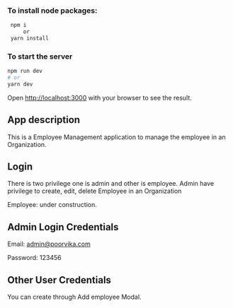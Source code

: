 ### To install node packages:

```bash
 npm i
     or
 yarn install
```    
### To start the server

```bash
npm run dev
# or
yarn dev
```

Open [http://localhost:3000](http://localhost:3000) with your browser to see the result.


## App description

This is a Employee Management application to manage the employee in an Organization.

## Login 

There is two privilege one is admin and other is employee.
Admin have privilege to create, edit, delete Employee in an Organization

Employee: under construction.

## Admin Login Credentials
  
  Email: admin@poorvika.com
 
  Password: 123456
  
## Other User Credentials
  
  You can create through Add employee Modal.



